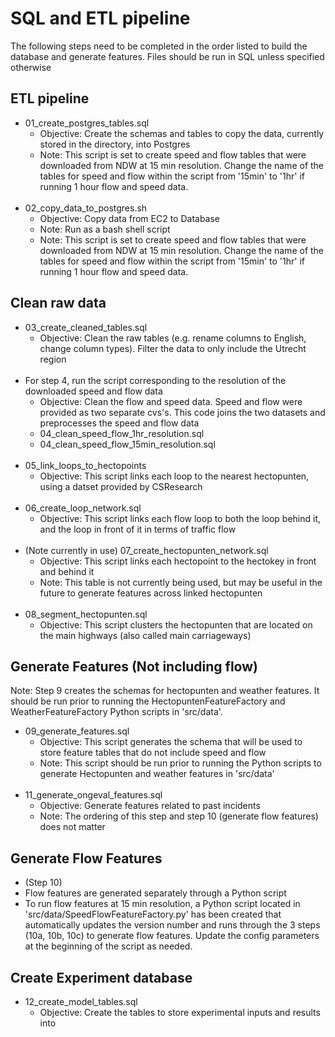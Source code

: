 
# SQL and ETL pipeline
The following steps need to be completed in the order listed to build the database and generate features. Files should be run in SQL unless specified otherwise
## ETL pipeline
  - 01_create_postgres_tables.sql
      - Objective: Create the schemas and tables to copy the data, currently stored in the directory, into Postgres
      - Note: This script is set to create speed and flow tables that were downloaded from NDW at 15 min resolution.  Change the name of the tables  for speed and flow within the script from '15min' to '1hr' if running 1 hour flow and speed data.
      </br>
  - 02_copy_data_to_postgres.sh
      - Objective: Copy data from EC2 to Database
      - Note: Run as a bash shell script
      - Note: This script is set to create speed and flow tables that were downloaded from NDW at 15 min resolution.  Change the name of the tables  for speed and flow within the script from '15min' to '1hr' if running 1 hour flow and speed data.
  
## Clean raw data
  - 03_create_cleaned_tables.sql
    - Objective: Clean the raw tables (e.g. rename columns to English, change column types). Filter the data to only include the Utrecht region
    </br>
  - For step 4, run the script corresponding to the resolution of the downloaded speed and flow data
    - Objective:  Clean the flow and speed data.  Speed and flow were provided as two separate cvs's.  This code joins the two datasets and preprocesses the speed and flow data
    - 04_clean_speed_flow_1hr_resolution.sql
    - 04_clean_speed_flow_15min_resolution.sql
    </br>
  - 05_link_loops_to_hectopoints
    - Objective: This script links each loop to the nearest hectopunten, using a datset provided by CSResearch
    </br>
  - 06_create_loop_network.sql
    - Objective: This script links each flow loop to both the loop behind it, and the loop in front of it in terms of traffic flow
    </br>
  - (Note currently in use) 07_create_hectopunten_network.sql
    - Objective: This script links each hectopoint to the hectokey in front and behind it 
    - Note: This table is not currently being used, but may be useful in the future to generate features across linked hectopunten
    </br>
  - 08_segment_hectopunten.sql
    - Objective: This script clusters the hectopunten that are located on the main highways (also called main carriageways) 

## Generate Features (Not including flow)
Note: Step 9 creates the schemas for hectopunten and weather features.  It should be run prior to running the HectopuntenFeatureFactory and WeatherFeatureFactory Python scripts in 'src/data'.
- 09_generate_features.sql
  - Objective: This script generates the schema that will be used to store feature tables that do not include speed and flow
  - Note: This script should be run prior to running the Python scripts to generate Hectopunten and weather features in 'src/data'
  </br>
- 11_generate_ongeval_features.sql
  - Objective: Generate features related to past incidents
  - Note: The ordering of this step and step 10 (generate flow features) does not matter
  
## Generate Flow Features
- (Step 10)
- Flow features are generated separately through a Python script  
- To run flow features at 15 min resolution, a Python script located in 'src/data/SpeedFlowFeatureFactory.py' has been created that automatically updates the version number and runs through the 3 steps (10a, 10b, 10c) to generate flow features. Update the config parameters at the beginning of the script as needed.

## Create Experiment database
- 12_create_model_tables.sql
  - Objective: Create the tables to store experimental inputs and results into

